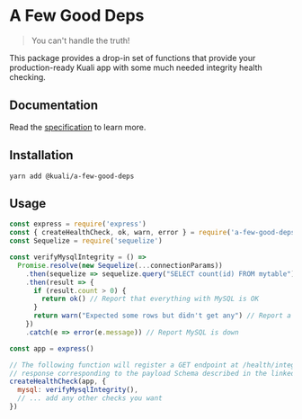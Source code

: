 # A Few Good Deps

> You can't handle the truth!

This package provides a drop-in set of functions that provide your production-ready Kuali app
with some much needed integrity health checking.

## Documentation

Read the [specification](https://wiki.kuali.co/dev/integrity_health_check) to learn more.

## Installation

```shell
yarn add @kuali/a-few-good-deps
```

## Usage

```javascript
const express = require('express')
const { createHealthCheck, ok, warn, error } = require('a-few-good-deps')
const Sequelize = require('sequelize')

const verifyMysqlIntegrity = () =>
  Promise.resolve(new Sequelize(...connectionParams))
    .then(sequelize => sequelize.query("SELECT count(id) FROM mytable"))
    .then(result => {
      if (result.count > 0) {
        return ok() // Report that everything with MySQL is OK
      }
      return warn("Expected some rows but didn't get any") // Report a potential issue with MySQL
    })
    .catch(e => error(e.message)) // Report MySQL is down

const app = express()

// The following function will register a GET endpoint at /health/integrity which returns a JSON
// response corresponding to the payload Schema described in the linked documentation.
createHealthCheck(app, {
  mysql: verifyMysqlIntegrity(),
  // ... add any other checks you want
})
```
